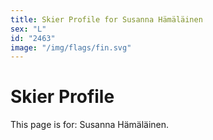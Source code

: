 ```yaml
---
title: Skier Profile for Susanna Hämäläinen
sex: "L"
id: "2463"
image: "/img/flags/fin.svg" 
---
```


# Skier Profile

This page is for: Susanna Hämäläinen.
    